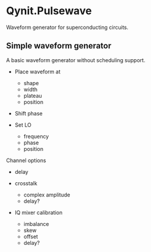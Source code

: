 # Qynit.Pulsewave

Waveform generator for superconducting circuits.

## Simple waveform generator

A basic waveform generator without scheduling support.

* Place waveform at

  * shape
  * width
  * plateau
  * position
* Shift phase
* Set LO

  * frequency
  * phase
  * position

Channel options

* delay
* crosstalk

  * complex amplitude
  * delay?
* IQ mixer calibration

  * imbalance
  * skew
  * offset
  * delay?